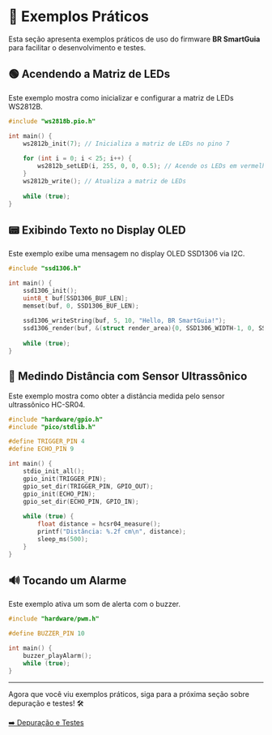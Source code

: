 # 📖 Exemplos Práticos

Esta seção apresenta exemplos práticos de uso do firmware **BR SmartGuia** para facilitar o desenvolvimento e testes.

## 🟢 Acendendo a Matriz de LEDs

Este exemplo mostra como inicializar e configurar a matriz de LEDs WS2812B.

```c
#include "ws2818b.pio.h"

int main() {
    ws2812b_init(7); // Inicializa a matriz de LEDs no pino 7
    
    for (int i = 0; i < 25; i++) {
        ws2812b_setLED(i, 255, 0, 0, 0.5); // Acende os LEDs em vermelho
    }
    ws2812b_write(); // Atualiza a matriz de LEDs
    
    while (true);
}
```

## 📟 Exibindo Texto no Display OLED

Este exemplo exibe uma mensagem no display OLED SSD1306 via I2C.

```c
#include "ssd1306.h"

int main() {
    ssd1306_init();
    uint8_t buf[SSD1306_BUF_LEN];
    memset(buf, 0, SSD1306_BUF_LEN);
    
    ssd1306_writeString(buf, 5, 10, "Hello, BR SmartGuia!");
    ssd1306_render(buf, &(struct render_area){0, SSD1306_WIDTH-1, 0, SSD1306_NUM_PAGES-1});
    
    while (true);
}
```

## 📡 Medindo Distância com Sensor Ultrassônico

Este exemplo mostra como obter a distância medida pelo sensor ultrassônico HC-SR04.

```c
#include "hardware/gpio.h"
#include "pico/stdlib.h"

#define TRIGGER_PIN 4
#define ECHO_PIN 9

int main() {
    stdio_init_all();
    gpio_init(TRIGGER_PIN);
    gpio_set_dir(TRIGGER_PIN, GPIO_OUT);
    gpio_init(ECHO_PIN);
    gpio_set_dir(ECHO_PIN, GPIO_IN);
    
    while (true) {
        float distance = hcsr04_measure();
        printf("Distância: %.2f cm\n", distance);
        sleep_ms(500);
    }
}
```

## 🔊 Tocando um Alarme

Este exemplo ativa um som de alerta com o buzzer.

```c
#include "hardware/pwm.h"

#define BUZZER_PIN 10

int main() {
    buzzer_playAlarm();
    while (true);
}
```

---

Agora que você viu exemplos práticos, siga para a próxima seção sobre depuração e testes! 🛠️

[➡️ Depuração e Testes](depuracao.md)